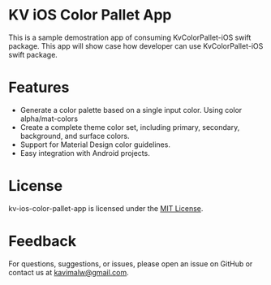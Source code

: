 # KV iOS Color Pallet App

This is a sample demostration app of consuming KvColorPallet-iOS swift package. This app will show case how developer can use
KvColorPallet-iOS swift package. 

# Features
* Generate a color palette based on a single input color. Using color alpha/mat-colors
* Create a complete theme color set, including primary, secondary, background, and surface colors.
* Support for Material Design color guidelines.
* Easy integration with Android projects.

# License
kv-ios-color-pallet-app is licensed under the [MIT License](https://github.com/KvColorPallet/kv-ios-color-pallet-app/blob/main/LICENSE).

# Feedback
For questions, suggestions, or issues, please open an issue on GitHub or contact us at kavimalw@gmail.com.


